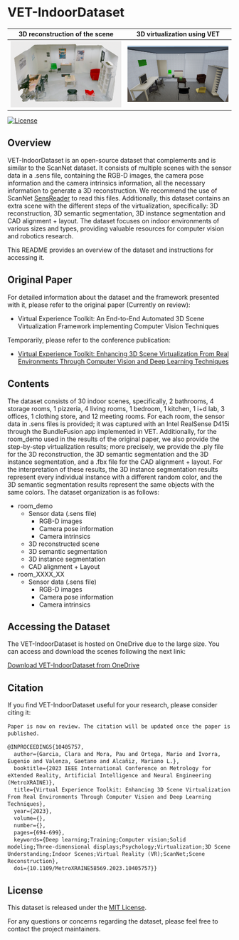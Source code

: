 # VET-IndoorDataset

3D reconstruction of the scene | 3D virtualization using VET
:-------------------------:|:-------------------------:
|![Figure 1](./Images/room_cut.png)|![Figure 2](./Images/final_scene_VR.png)|

[![License](https://img.shields.io/badge/License-MIT-blue.svg)](https://github.com/Pamogar/VET-IndoorDataset/blob/main/LICENSE.txt)

## Overview
VET-IndoorDataset is an open-source dataset that complements and is similar to the ScanNet dataset. It consists of multiple scenes with the
sensor data in a .sens file, containing the RGB-D images, the camera pose information and the camera intrinsics information, all the necessary information to generate a 3D reconstruction.
We recommend the use of ScanNet [SensReader](https://github.com/ScanNet/ScanNet/tree/master/SensReader) to read this files. Additionally, this
dataset contains an extra scene with the different steps of the virtualization, specifically: 3D reconstruction, 3D semantic
segmentation, 3D instance segmentation and CAD alignment + layout. The dataset focuses on indoor
environments of various sizes and types, providing valuable resources for computer vision and robotics research.

This README provides an overview of the dataset and instructions for accessing it.


## Original Paper
For detailed information about the dataset and the framework presented with it, please refer to the original paper (Currently on review):
- Virtual Experience Toolkit: An End-to-End Automated 3D Scene Virtualization Framework implementing Computer Vision Techniques

Temporarily, please refer to the conference publication:
- [Virtual Experience Toolkit: Enhancing 3D Scene Virtualization From Real Environments Through Computer Vision and Deep Learning Techniques](https://ieeexplore.ieee.org/abstract/document/10405757)

## Contents
The dataset consists of 30 indoor scenes, specifically, 2 bathrooms, 4 storage rooms, 1 pizzeria, 4 living rooms, 1 bedroom, 1 kitchen, 1 i+d lab, 3 offices, 1 clothing store, and 12 meeting rooms.
For each room, the sensor data in .sens files is provided; it was captured with an Intel RealSense D415i through the BundleFusion app implemented in VET. Additionally, for the room_demo used in the results
of the original paper, we also provide the step-by-step virtualization results; more precisely, we provide the .ply file for the 3D reconstruction, the 3D semantic segmentation and the 3D instance 
segmentation, and a .fbx file for the CAD alignment + layout. For the interpretation of these results, the 3D instance segmentation results represent every individual instance with a different random color,
and the 3D semantic segmentation results represent the same objects with the same colors. The dataset organization is as follows:

- room_demo
	- Sensor data (.sens file)
		- RGB-D images
		- Camera pose information
		- Camera intrinsics
  	- 3D reconstructed scene
	- 3D semantic segmentation
	- 3D instance segmentation
	- CAD alignment + Layout
 - room_XXXX_XX
 	- Sensor data (.sens file)
   		- RGB-D images
		- Camera pose information
		- Camera intrinsics

## Accessing the Dataset
The VET-IndoorDataset is hosted on OneDrive due to the large size. You can access and download the scenes following the next link:

[Download VET-IndoorDataset from OneDrive](https://upvedues-my.sharepoint.com/:f:/g/personal/pamogar_upv_edu_es/EkXtIVKaAltNkaleXeFLfZABZpTvqg6BDXhUDPDmm410qw?e=45wBNp)

## Citation
If you find VET-IndoorDataset useful for your research, please consider citing it:

```
Paper is now on review. The citation will be updated once the paper is published.
```

```
@INPROCEEDINGS{10405757,
  author={Garcia, Clara and Mora, Pau and Ortega, Mario and Ivorra, Eugenio and Valenza, Gaetano and Alcañiz, Mariano L.},
  booktitle={2023 IEEE International Conference on Metrology for eXtended Reality, Artificial Intelligence and Neural Engineering (MetroXRAINE)}, 
  title={Virtual Experience Toolkit: Enhancing 3D Scene Virtualization From Real Environments Through Computer Vision and Deep Learning Techniques}, 
  year={2023},
  volume={},
  number={},
  pages={694-699},
  keywords={Deep learning;Training;Computer vision;Solid modeling;Three-dimensional displays;Psychology;Virtualization;3D Scene Understanding;Indoor Scenes;Virtual Reality (VR);ScanNet;Scene Reconstruction},
  doi={10.1109/MetroXRAINE58569.2023.10405757}}
```

## License
This dataset is released under the [MIT License](https://github.com/Pamogar/VET-IndoorDataset/blob/main/LICENSE).


For any questions or concerns regarding the dataset, please feel free to contact the project maintainers.
